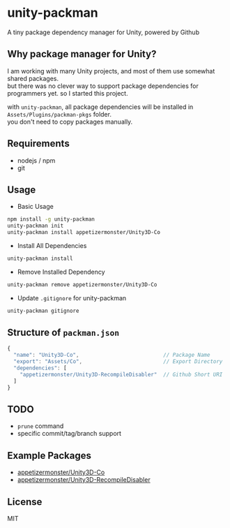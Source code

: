 # unity-packman
A tiny package dependency manager for Unity, powered by Github

## Why package manager for Unity?
I am working with many Unity projects, and most of them use somewhat shared packages.  
but there was no clever way to support package dependencies for programmers yet. so I started this project.  

with `unity-packman`, all package dependencies will be installed in `Assets/Plugins/packman-pkgs` folder.  
you don't need to copy packages manually.

## Requirements
- nodejs / npm
- git

## Usage
- Basic Usage
```bash
npm install -g unity-packman
unity-packman init
unity-packman install appetizermonster/Unity3D-Co
```

- Install All Dependencies
```bash
unity-packman install
```

- Remove Installed Dependency
```bash
unity-packman remove appetizermonster/Unity3D-Co
```

- Update `.gitignore` for unity-packman
```bash
unity-packman gitignore
```

## Structure of `packman.json`
```javascript
{
  "name": "Unity3D-Co",                           // Package Name
  "export": "Assets/Co",                          // Export Directory
  "dependencies": [
    "appetizermonster/Unity3D-RecompileDisabler"  // Github Short URI
  ]
}
```

## TODO
- `prune` command
- specific commit/tag/branch support

## Example Packages
- [appetizermonster/Unity3D-Co](https://github.com/appetizermonster/Unity3D-Co)
- [appetizermonster/Unity3D-RecompileDisabler](https://github.com/appetizermonster/Unity3D-RecompileDisabler)

## License
MIT
